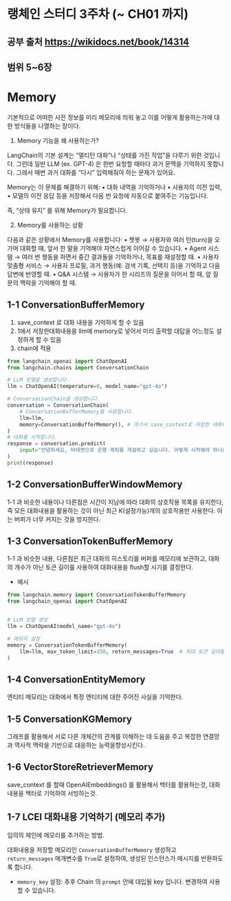 # 랭체인 스터디 3주차 (~ CH01 까지)

## 공부 출처 https://wikidocs.net/book/14314

## 범위 5~6장

# Memory
기본적으로 어떠한 사전 정보를 미리 메모리에 띄워 놓고 이를 어떻게 활용하는가에 대한 방식들을 나열하는 장이다.
1. Memory 기능을 왜 사용하는가?

LangChain의 기본 설계는 “멀티턴 대화”나 “상태를 가진 작업”을 다루기 위한 것입니다.
그런데 일반 LLM (ex. GPT-4) 은 한번 요청할 때마다 과거 문맥을 기억하지 못합니다.
그래서 매번 과거 대화를 “다시” 입력해줘야 하는 문제가 있어요.

Memory는 이 문제를 해결하기 위해:
	•	대화 내역을 기억하거나
	•	사용자의 이전 입력,
	•	모델의 이전 응답
등을 저장해서 다음 번 요청에 자동으로 붙여주는 기능입니다.

즉, “상태 유지” 를 위해 Memory가 필요합니다.

2. Memory를 사용하는 상황

다음과 같은 상황에서 Memory를 사용합니다:
	•	챗봇
→ 사용자와 여러 턴(turn)을 오가며 대화할 때, 앞서 한 말을 기억해야 자연스럽게 이어갈 수 있습니다.
	•	Agent 시스템
→ 여러 번 행동을 하면서 중간 결과들을 기억하거나, 목표를 재설정할 때.
	•	사용자 맞춤형 서비스
→ 사용자 프로필, 과거 행동(예: 검색 기록, 선택지 등)을 기억하고 다음 답변에 반영할 때.
	•	Q&A 시스템
→ 사용자가 한 시리즈의 질문을 이어서 할 때, 앞 질문의 맥락을 기억해야 할 때.

## 1-1 ConversationBufferMemory 
1. save_context 로 대화 내용을 기억하게 할 수 있음
2. 1에서 저장한대화내용을 llm에 memory로 넣어서 미리 출력할 대답을 어느정도 설정하게 할 수 있음
3. chain에 적용
  ```python
  from langchain_openai import ChatOpenAI
  from langchain.chains import ConversationChain

  # LLM 모델을 생성합니다.
  llm = ChatOpenAI(temperature=0, model_name="gpt-4o")

  # ConversationChain을 생성합니다.
  conversation = ConversationChain(
      # ConversationBufferMemory를 사용합니다.
      llm=llm,
      memory=ConversationBufferMemory(), # 여기서 save_context로 저장한 대화내용 memory에 띄운다.
  )
  # 대화를 시작합니다.
  response = conversation.predict(
      input="안녕하세요, 비대면으로 은행 계좌를 개설하고 싶습니다. 어떻게 시작해야 하나요?"
  )
  print(response)
  ```
## 1-2 ConversationBufferWindowMemory
1-1 과 비슷한 내용이나 다른점은 시간이 지남에 따라 대화의 상호작용 목록을 유지한다, 즉 모든 대화내용을 활용하는 것이 아닌 최근 K(설정가능)개의 상호작용만 사용한다. 이는 버퍼가 너무 커지는 것을 방지한다.

## 1-3 ConversationTokenBufferMemory
1-1 과 비슷한 내용, 다른점은 최근 대화의 히스토리를 버퍼를 메모리에 보관하고, 대화의 개수가 아닌 토큰 길이를 사용하여 대화내용을 flush할 시기를 결정한다.

- 예시
```python
from langchain.memory import ConversationTokenBufferMemory
from langchain_openai import ChatOpenAI


# LLM 모델 생성
llm = ChatOpenAI(model_name="gpt-4o")

# 메모리 설정
memory = ConversationTokenBufferMemory(
    llm=llm, max_token_limit=150, return_messages=True  # 최대 토큰 길이를 150개로 제한
)
```

## 1-4 ConversationEntityMemory
엔티티 메모리는 대화에서 특정 엔티티에 대한 주어진 사실을 기억한다.

## 1-5 ConversationKGMemory
그래프를 활용해서 서로 다른 개체간의 관계를 이해하는 데 도움을 주고 복잡한 연결망과 역사적 맥락을 기반으로 대응하는 능력을향상시킨다.


## 1-6 VectorStoreRetrieverMemory
save_context 를 할때 OpenAIEmbeddings() 를 활용해서 백터를 활용하는것,
대화내용을 백터로 기억하여 서빙하는것.

## 1-7 LCEl 대화내용 기억하기 (메모리 추가)
임의의 체인에 메모리를 추가하는 방법.

대화내용을 저장할 메모리인 `ConversationBufferMemory` 생성하고 `return_messages` 매개변수를 `True`로 설정하여, 생성된 인스턴스가 메시지를 반환하도록 합니다.
- `memory_key` 설정: 추후 Chain 의 `prompt` 안에 대입될 key 입니다. 변경하여 사용할 수 있습니다.


